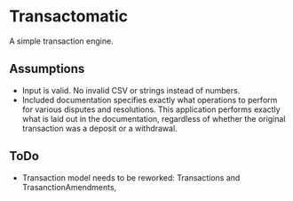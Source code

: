 # Transactomatic

A simple transaction engine.

## Assumptions

- Input is valid. No invalid CSV or strings instead of numbers.
- Included documentation specifies exactly what operations to perform for various disputes and resolutions. This application performs exactly what is laid out in the documentation, regardless of whether the original transaction was a deposit or a withdrawal.

## ToDo

- Transaction model needs to be reworked: Transactions and TrasanctionAmendments,
